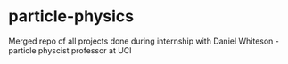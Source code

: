 # particle-physics

Merged repo of all projects done during internship with Daniel Whiteson - particle physcist professor at UCI
